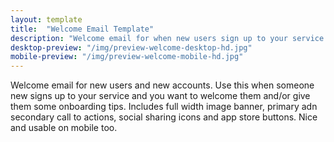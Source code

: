 ```yaml
---
layout: template
title:  "Welcome Email Template"
description: "Welcome email for when new users sign up to your service and you want to onboard them."
desktop-preview: "/img/preview-welcome-desktop-hd.jpg"
mobile-preview: "/img/preview-welcome-mobile-hd.jpg"
---
```


<p>Welcome email for new users and new accounts. Use this when someone new signs up to your service and you want to welcome them and/or give them some onboarding tips. Includes full width image banner, primary adn secondary call to actions, social sharing icons and app store buttons. Nice and usable on mobile too.</p>


